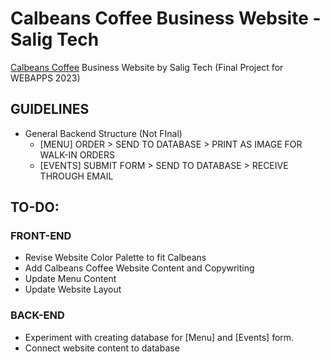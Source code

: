 # Calbeans Coffee Business Website - Salig Tech

[Calbeans Coffee](https://www.facebook.com/calbeanscoffee) Business Website by Salig Tech (Final Project for WEBAPPS 2023)

## GUIDELINES
- General Backend Structure (Not FInal)
  - [MENU] ORDER > SEND TO DATABASE > PRINT AS IMAGE FOR WALK-IN ORDERS
  - [EVENTS] SUBMIT FORM  > SEND TO DATABASE > RECEIVE THROUGH EMAIL

## TO-DO:

### FRONT-END
- Revise Website Color Palette to fit Calbeans
- Add Calbeans Coffee Website Content and Copywriting
- Update Menu Content
- Update Website Layout

### BACK-END
- Experiment with creating database for [Menu] and [Events] form.
- Connect website content to database
